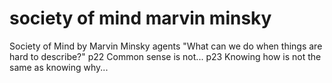 # society of mind marvin minsky
Society of Mind by Marvin Minsky
agents
"What can we do when things are hard to describe?"
p22 Common sense is not...
p23 Knowing how is not the same as knowing why...

